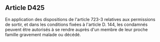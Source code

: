 Article D425
----
En application des dispositions de l'article 723-3 relatives aux permissions de
sortir, et dans les conditions fixées à l'article D. 144, les condamnés peuvent
être autorisés à se rendre auprès d'un membre de leur proche famille gravement
malade ou décédé.
